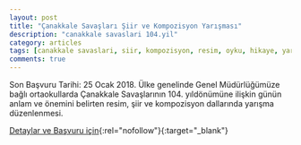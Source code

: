 ```yaml
---
layout: post
title: "Çanakkale Savaşları Şiir ve Kompozisyon Yarışması"
description: "canakkale savaslari 104.yil"
category: articles
tags: [canakkale savaslari, siir, kompozisyon, resim, oyku, hikaye, yarisma]
comments: true
---
```


Son Başvuru Tarihi: 25 Ocak 2018.
Ülke genelinde Genel Müdürlüğümüze bağlı ortaokullarda Çanakkale Savaşlarının 104.
yıldönümüne ilişkin günün anlam ve önemini belirten resim, şiir ve kompozisyon dallarında yarışma
düzenlenmesi.

[Detaylar ve Başvuru için](http://sehitenginekerortaokulu.meb.k12.tr/meb_iys_dosyalar/17/06/717471/dosyalar/2018_11/13230515_YANAKKALE_RESYM_YYYR_KOMP.pdf?utm_source=edebiyatyarismalari.com&utm_medium=affiliate){:rel="nofollow"}{:target="_blank"}